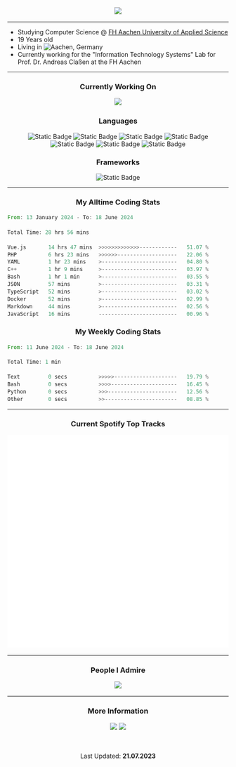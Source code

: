 <div align="center"><img src="https://readme-typing-svg.herokuapp.com?font=Roboto&size=32&pause=1000&color=FFFFFF&center=true&vCenter=true&height=32&lines=Hey%2C+I'm+Phil!" /></div>

___

- Studying Computer Science @ [FH Aachen University of Applied Science](https://www.fh-aachen.de/)
- 19 Years old
- Living in ![Aachen, Germany](https://maps.app.goo.gl/8qs8RtG5ooiP5L3bA)
- Currently working for the "Information Technology Systems" Lab for Prof. Dr. Andreas Claßen at the FH Aachen 

___

<div align="center">
  
  ### Currently Working On

  <a href="https://github.com/PhilPinsdorf/FhAachenMensaBot">
    <img src="https://img.shields.io/badge/FH%20Aachen%20Mensa%20Bot-26A5E4?style=for-the-badge&logo=telegram&logoColor=white">
  </a>
  
  ### Languages
  ![Static Badge](https://img.shields.io/badge/Java-ED8B00?style=for-the-badge&logo=java&logoColor=white)
  ![Static Badge](https://img.shields.io/badge/javascript-F7DF1E?style=for-the-badge&logo=javascript&logoColor=black)
  ![Static Badge](https://img.shields.io/badge/typescript-3178C6?style=for-the-badge&logo=typescript&logoColor=white)
  ![Static Badge](https://img.shields.io/badge/c%2B%2B-00599C?style=for-the-badge&logo=cplusplus)
  ![Static Badge](https://img.shields.io/badge/python-3776AB?style=for-the-badge&logo=python&logoColor=white)
  ![Static Badge](https://img.shields.io/badge/PHP-777BB4?style=for-the-badge&logo=php&logoColor=white)
  ![Static Badge](https://img.shields.io/badge/Vue.js-4FC08D?style=for-the-badge&logo=vuedotjs&logoColor=white)

  ### Frameworks
  ![Static Badge](https://img.shields.io/badge/Laravel-FF2D20?style=for-the-badge&logo=laravel&logoColor=white)

</div>

___
<div align="center">
  
### My Alltime Coding Stats 
</div>
<!--START_SECTION:wakaalltime-->

```rust
From: 13 January 2024 - To: 18 June 2024

Total Time: 28 hrs 56 mins

Vue.js       14 hrs 47 mins  >>>>>>>>>>>>>------------   51.07 %
PHP          6 hrs 23 mins   >>>>>>-------------------   22.06 %
YAML         1 hr 23 mins    >------------------------   04.80 %
C++          1 hr 9 mins     >------------------------   03.97 %
Bash         1 hr 1 min      >------------------------   03.55 %
JSON         57 mins         >------------------------   03.31 %
TypeScript   52 mins         >------------------------   03.02 %
Docker       52 mins         >------------------------   02.99 %
Markdown     44 mins         >------------------------   02.56 %
JavaScript   16 mins         -------------------------   00.96 %
```

<!--END_SECTION:wakaalltime-->

<div align="center">
  
### My Weekly Coding Stats 
</div>
<!--START_SECTION:wakaweekly-->

```rust
From: 11 June 2024 - To: 18 June 2024

Total Time: 1 min

Text         0 secs          >>>>>--------------------   19.79 %
Bash         0 secs          >>>>---------------------   16.45 %
Python       0 secs          >>>----------------------   12.56 %
Other        0 secs          >>-----------------------   08.85 %
```

<!--END_SECTION:wakaweekly-->

___

<div align="center">
  <h3>Current Spotify Top Tracks</h3>
</div>

<a href="https://open.spotify.com/user/phil220704?si=dcdfdbe7a6f541a8">
  <img src="https://github.com/PhilPinsdorf/PhilPinsdorf/blob/81799ec560386a0e9b22ea5c21f155ae342b441c/metrics.plugin.music.svg">
</a>


___

<div align="center">
  <h3>People I Admire</h3>
  <a href="https://github.com/RC-14/">
    <img src="https://img.shields.io/static/v1?label=%20&message=RC-14%20&color=red&style=for-the-badge&logo=github">
  </a>
</div>

___

<div align="center">
  <h3>More Information</h3>
  <img src="https://komarev.com/ghpvc/?username=philpinsdorf&style=for-the-badge&color=blueviolet">
  <a href="https://discord.com/channels/@me/722502317458325664">
    <img src="https://img.shields.io/static/v1?label=%20&message=philpin&color=7289da&style=for-the-badge&logo=discord&logoColor=white""> 
  </a>
</div>

</br>
</br>

<p align="center">Last Updated: <strong>21.07.2023</strong></p>
